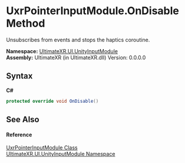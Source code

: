# UxrPointerInputModule.OnDisable Method 
 

Unsubscribes from events and stops the haptics coroutine.

**Namespace:**&nbsp;<a href="N_UltimateXR_UI_UnityInputModule">UltimateXR.UI.UnityInputModule</a><br />**Assembly:**&nbsp;UltimateXR (in UltimateXR.dll) Version: 0.0.0.0

## Syntax

**C#**<br />
``` C#
protected override void OnDisable()
```


## See Also


#### Reference
<a href="T_UltimateXR_UI_UnityInputModule_UxrPointerInputModule">UxrPointerInputModule Class</a><br /><a href="N_UltimateXR_UI_UnityInputModule">UltimateXR.UI.UnityInputModule Namespace</a><br />